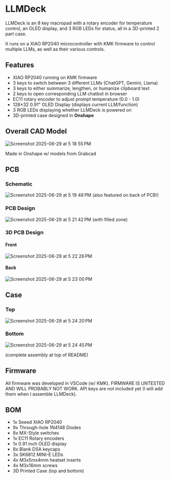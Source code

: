 # LLMDeck
LLMDeck is an 8 key macropad with a rotary encoder for temperature control, an OLED display, and 3 RGB LEDs for status, all in a 3D-printed 2 part case. 

It runs on a XIAO RP2040 microcontroller with KMK firmware to control multiple LLMs, as well as their various controls.

## Features
- XIAO RP2040 running on KMK firmware
- 3 keys to switch between 3 different LLMs (ChatGPT, Gemini, Llama)
- 3 keys to either summarize, lengthen, or humanize clipboard text
- 2 keys to open corresponding LLM chatbot in browser
- EC11 rotary encoder to adjust prompt temperature (0.0 - 1.0)
- 128×32 0.91" OLED Display (displays current LLM/function)
- 3 RGB LEDs displaying whether LLMDeck is powered on
- 3D-printed case designed in **Onshape**

## Overall CAD Model
![Screenshot 2025-06-29 at 5 18 55 PM](https://github.com/user-attachments/assets/e8ee0596-2062-456e-914a-1f5740d5cf95)

Made in Onshape w/ models from Grabcad

## PCB
### Schematic
![Screenshot 2025-06-29 at 5 19 48 PM](https://github.com/user-attachments/assets/07cf94ea-0e41-4b8e-b212-608a2c0e9c7d)
(also featured on back of PCB!)

### PCB Design
![Screenshot 2025-06-29 at 5 21 42 PM](https://github.com/user-attachments/assets/db763846-0fb9-4eb1-a672-e33387d16b1c)
(with filled zone)

### 3D PCB Design
#### Front
![Screenshot 2025-06-29 at 5 22 26 PM](https://github.com/user-attachments/assets/1db2e845-865c-4136-869a-176fd0a7cc49)

#### Back
![Screenshot 2025-06-29 at 5 23 00 PM](https://github.com/user-attachments/assets/8e027afb-63b5-4db4-8728-4b7bc0efe3b1)

## Case
### Top
![Screenshot 2025-06-29 at 5 24 20 PM](https://github.com/user-attachments/assets/ff70c852-4a81-4049-af35-ec529d515d48)

### Bottom
![Screenshot 2025-06-29 at 5 24 45 PM](https://github.com/user-attachments/assets/d9367836-e7fe-4ace-abea-e86517562813)

(complete assembly at top of README)

## Firmware
All firmware was developed in VSCode (w/ KMK). FIRMWARE IS UNTESTED AND WILL PROBABLY NOT WORK. API keys are not included yet (I will add them when I assemble LLMDeck).

## BOM
- 1x Seeed XIAO RP2040
- 9x Through-hole 1N4148 Diodes
- 8x MX-Style switches
- 1x EC11 Rotary encoders
- 1x 0.91 inch OLED display
- 8x Blank DSA keycaps
- 3x SK6812 MINI-E LEDs
- 4x M3x5mx4mm heatset inserts
- 4x M3x16mm screws
- 3D Printed Case (top and bottom)
